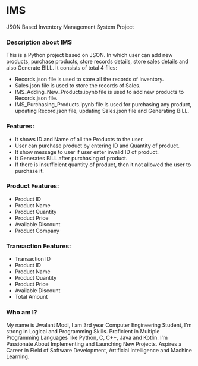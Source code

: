 # IMS
JSON Based Inventory Management System Project

### Description about IMS
This is a Python project based on JSON. In which user can add new products, purchase products, store records details, store sales details and also Generate BILL. 
It consists of total 4 files:
 - Records.json file is used to store all the records of Inventory.
 - Sales.json file is used to store the records of Sales.
 - IMS_Adding_New_Products.ipynb file is used to add new products to Records.json file.
 - IMS_Purchasing_Products.ipynb file is used for purchasing any product, updating Record.json file, updating Sales.json file and Generating BILL.

### Features:
 - It shows ID and Name of all the Products to the user.
 - User can purchase product by entering ID and Quantity of product.
 - It show message to user if user enter invalid ID of product.
 - It Generates BILL after purchasing of product.
 - If there is insufficient quantity of product, then it not allowed the user to purchase it.

### Product Features:
 - Product ID
 - Product Name
 - Product Quantity
 - Product Price
 - Available Discount 
 - Product Company

### Transaction Features:
 - Transaction ID
 - Product ID
 - Product Name
 - Product Quantity
 - Product Price
 - Available Discount
 - Total Amount

### Who am I?
My name is Jwalant Modi, I am 3rd year Computer Engineering Student, I'm strong in Logical and Programming Skills. Proficient in Multiple Programming Languages like Python, C, C++, Java and Kotlin. I'm Passionate About Implementing and Launching New Projects. Aspires a Career in Field of Software Development, Artificial Intelligence and Machine Learning.
